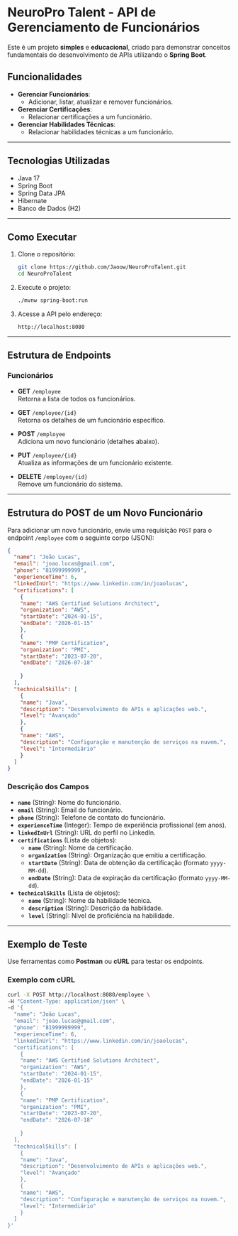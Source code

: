 # NeuroPro Talent - API de Gerenciamento de Funcionários

Este é um projeto **simples** e **educacional**, criado para demonstrar conceitos fundamentais do desenvolvimento de APIs utilizando o **Spring Boot**. 

## **Funcionalidades**
- **Gerenciar Funcionários**:
    - Adicionar, listar, atualizar e remover funcionários.
- **Gerenciar Certificações**:
    - Relacionar certificações a um funcionário.
- **Gerenciar Habilidades Técnicas**:
    - Relacionar habilidades técnicas a um funcionário.

---

## **Tecnologias Utilizadas**
- Java 17
- Spring Boot
- Spring Data JPA
- Hibernate
- Banco de Dados (H2)

---

## **Como Executar**
1. Clone o repositório:
   ```bash
   git clone https://github.com/Jaoow/NeuroProTalent.git
   cd NeuroProTalent
   ```

2. Execute o projeto:
   ```bash
   ./mvnw spring-boot:run
   ```

3. Acesse a API pelo endereço:
   ```
   http://localhost:8080
   ```

---

## **Estrutura de Endpoints**
### **Funcionários**
- **GET** `/employee`  
  Retorna a lista de todos os funcionários.

- **GET** `/employee/{id}`  
  Retorna os detalhes de um funcionário específico.

- **POST** `/employee`  
  Adiciona um novo funcionário (detalhes abaixo).

- **PUT** `/employee/{id}`  
  Atualiza as informações de um funcionário existente.

- **DELETE** `/employee/{id}`  
  Remove um funcionário do sistema.

---

## **Estrutura do POST de um Novo Funcionário**
Para adicionar um novo funcionário, envie uma requisição `POST` para o endpoint `/employee` com o seguinte corpo (JSON):

```json
{
  "name": "João Lucas",
  "email": "joao.lucas@gmail.com",
  "phone": "81999999999",
  "experienceTime": 6,
  "linkedInUrl": "https://www.linkedin.com/in/joaolucas",
  "certifications": [
    {
    "name": "AWS Certified Solutions Architect",
    "organization": "AWS",
    "startDate": "2024-01-15",
    "endDate": "2026-01-15"
    },
    {
    "name": "PMP Certification",
    "organization": "PMI",
    "startDate": "2023-07-20",
    "endDate": "2026-07-18"
    
    }
  ],
  "technicalSkills": [
    {
    "name": "Java",
    "description": "Desenvolvimento de APIs e aplicações web.",
    "level": "Avançado"
    },
    {
    "name": "AWS",
    "description": "Configuração e manutenção de serviços na nuvem.",
    "level": "Intermediário"
    }
  ]
}
```

### **Descrição dos Campos**
- **`name`** (String): Nome do funcionário.
- **`email`** (String): Email do funcionário.
- **`phone`** (String): Telefone de contato do funcionário.
- **`experienceTime`** (Integer): Tempo de experiência profissional (em anos).
- **`linkedInUrl`** (String): URL do perfil no LinkedIn.
- **`certifications`** (Lista de objetos):
    - **`name`** (String): Nome da certificação.
    - **`organization`** (String): Organização que emitiu a certificação.
    - **`startDate`** (String): Data de obtenção da certificação (formato `yyyy-MM-dd`).
    - **`endDate`** (String): Data de expiração da certificação (formato `yyyy-MM-dd`).
- **`technicalSkills`** (Lista de objetos):
    - **`name`** (String): Nome da habilidade técnica.
    - **`description`** (String): Descrição da habilidade.
    - **`level`** (String): Nível de proficiência na habilidade.

---

## **Exemplo de Teste**
Use ferramentas como **Postman** ou **cURL** para testar os endpoints.

### Exemplo com cURL
```bash
curl -X POST http://localhost:8080/employee \
-H "Content-Type: application/json" \
-d '{
  "name": "João Lucas",
  "email": "joao.lucas@gmail.com",
  "phone": "81999999999",
  "experienceTime": 6,
  "linkedInUrl": "https://www.linkedin.com/in/joaolucas",
  "certifications": [
    {
    "name": "AWS Certified Solutions Architect",
    "organization": "AWS",
    "startDate": "2024-01-15",
    "endDate": "2026-01-15"
    },
    {
    "name": "PMP Certification",
    "organization": "PMI",
    "startDate": "2023-07-20",
    "endDate": "2026-07-18"
    
    }
  ],
  "technicalSkills": [
    {
    "name": "Java",
    "description": "Desenvolvimento de APIs e aplicações web.",
    "level": "Avançado"
    },
    {
    "name": "AWS",
    "description": "Configuração e manutenção de serviços na nuvem.",
    "level": "Intermediário"
    }
  ]
}'
```

